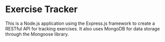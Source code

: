# Exercise Tracker

This  is a Node.js application using the Express.js framework to create a RESTful API for tracking exercises. It also uses MongoDB for data storage through the Mongoose library.
